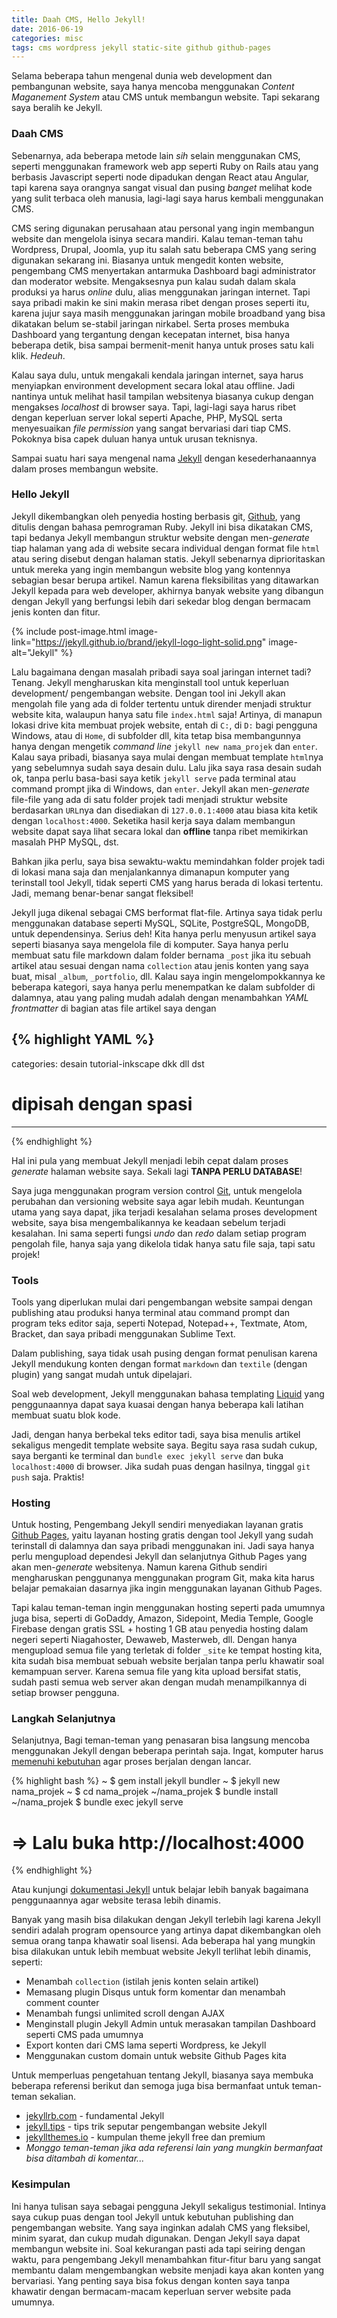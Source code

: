 ```yaml
---
title: Daah CMS, Hello Jekyll!
date: 2016-06-19
categories: misc
tags: cms wordpress jekyll static-site github github-pages
---
```

Selama beberapa tahun mengenal dunia web development dan pembangunan website, saya hanya mencoba menggunakan *Content Maganement System* atau CMS untuk membangun website. Tapi sekarang saya beralih ke Jekyll.

### Daah CMS

Sebenarnya, ada beberapa metode lain *sih* selain menggunakan CMS, seperti menggunakan framework web app seperti Ruby on Rails atau yang berbasis Javascript seperti node dipadukan dengan React atau Angular, tapi karena saya orangnya sangat visual dan pusing *banget* melihat kode yang sulit terbaca oleh manusia, lagi-lagi saya harus kembali menggunakan CMS.

CMS sering digunakan perusahaan atau personal yang ingin membangun website dan mengelola isinya secara mandiri. Kalau teman-teman tahu Wordpress, Drupal, Joomla, yup itu salah satu beberapa CMS yang sering digunakan sekarang ini. Biasanya untuk mengedit konten website, pengembang CMS menyertakan antarmuka Dashboard bagi administrator dan moderator website. Mengaksesnya pun kalau sudah dalam skala produksi ya harus *online* dulu, alias menggunakan jaringan internet. Tapi saya pribadi makin ke sini makin merasa ribet dengan proses seperti itu, karena jujur saya masih menggunakan jaringan mobile broadband yang bisa dikatakan belum se-stabil jaringan nirkabel. Serta proses membuka Dashboard yang tergantung dengan kecepatan internet, bisa hanya beberapa detik, bisa sampai bermenit-menit hanya untuk proses satu kali klik. *Hedeuh*.

Kalau saya dulu, untuk mengakali kendala jaringan internet, saya harus menyiapkan environment development secara lokal atau offline. Jadi nantinya untuk melihat hasil tampilan websitenya biasanya cukup dengan mengakses *localhost* di browser saya. Tapi, lagi-lagi saya harus ribet dengan keperluan server lokal seperti Apache, PHP, MySQL serta menyesuaikan *file permission* yang sangat bervariasi dari tiap CMS. Pokoknya bisa capek duluan hanya untuk urusan teknisnya.

Sampai suatu hari saya mengenal nama [Jekyll](http://jekyllrb.com) dengan kesederhanaannya dalam proses membangun website.

### Hello Jekyll

Jekyll dikembangkan oleh penyedia hosting berbasis git, [Github](http://github.com), yang ditulis dengan bahasa pemrograman Ruby. Jekyll ini bisa dikatakan CMS, tapi bedanya Jekyll membangun struktur website dengan men-*generate* tiap halaman yang ada di website secara individual dengan format file `html` atau sering disebut dengan halaman statis. Jekyll sebenarnya diprioritaskan untuk mereka yang ingin membangun website blog yang kontennya sebagian besar berupa artikel. Namun karena fleksibilitas yang ditawarkan Jekyll kepada para web developer, akhirnya banyak website yang dibangun dengan Jekyll yang berfungsi lebih dari sekedar blog dengan bermacam jenis konten dan fitur.

{% include post-image.html image-link="https://jekyll.github.io/brand/jekyll-logo-light-solid.png" image-alt="Jekyll" %}

Lalu bagaimana dengan masalah pribadi saya soal jaringan internet tadi? Tenang. Jekyll mengharuskan kita menginstall tool untuk keperluan development/ pengembangan website. Dengan tool ini Jekyll akan mengolah file yang ada di folder tertentu untuk dirender menjadi struktur website kita, walaupun hanya satu file `index.html` saja! Artinya, di manapun lokasi drive kita membuat projek website, entah di `C:`, di `D:` bagi pengguna Windows, atau di `Home`, di subfolder dll, kita tetap bisa membangunnya hanya dengan mengetik *command line* `jekyll new nama_projek` dan `enter`. Kalau saya pribadi, biasanya saya mulai dengan membuat template `html`nya yang sebelumnya sudah saya desain dulu. Lalu jika saya rasa desain sudah ok, tanpa perlu basa-basi saya ketik `jekyll serve` pada terminal atau command prompt jika di Windows, dan `enter`. Jekyll akan men-*generate* file-file yang ada di satu folder projek tadi menjadi struktur website berdasarkan `URL`nya dan disediakan di `127.0.0.1:4000` atau biasa kita ketik dengan `localhost:4000`. Seketika hasil kerja saya dalam membangun website dapat saya lihat secara lokal dan **offline** tanpa ribet memikirkan masalah PHP MySQL, dst.

Bahkan jika perlu, saya bisa sewaktu-waktu memindahkan folder projek tadi di lokasi mana saja dan menjalankannya dimanapun komputer yang terinstall tool Jekyll, tidak seperti CMS yang harus berada di lokasi tertentu. Jadi, memang benar-benar sangat fleksibel!

Jekyll juga dikenal sebagai CMS berformat flat-file. Artinya saya tidak perlu menggunakan database seperti MySQL, SQLite, PostgreSQL, MongoDB, untuk dependensinya. Serius deh! Kita hanya perlu menyusun artikel saya seperti biasanya saya mengelola file di komputer. Saya hanya perlu membuat satu file markdown dalam folder bernama `_post` jika itu sebuah artikel atau sesuai dengan nama `collection` atau jenis konten yang saya buat, misal `_album`, `_portfolio`, dll. Kalau saya ingin mengelompokkannya ke beberapa kategori, saya hanya perlu menempatkan ke dalam subfolder di dalamnya, atau yang paling mudah adalah dengan menambahkan *YAML frontmatter* di bagian atas file artikel saya dengan 

{% highlight YAML %}
---
categories: desain tutorial-inkscape dkk dll dst
# dipisah dengan spasi
---
{% endhighlight %}

Hal ini pula yang membuat Jekyll menjadi lebih cepat dalam proses *generate* halaman website saya. Sekali lagi **TANPA PERLU DATABASE**!

Saya juga menggunakan program version control [Git](http://git-scm.com), untuk mengelola perubahan dan versioning website saya agar lebih mudah. Keuntungan utama yang saya dapat, jika terjadi kesalahan selama proses development website, saya bisa mengembalikannya ke keadaan sebelum terjadi kesalahan. Ini sama seperti fungsi *undo* dan *redo* dalam setiap program pengolah file, hanya saja yang dikelola tidak hanya satu file saja, tapi satu projek!

### Tools

Tools yang diperlukan mulai dari pengembangan website sampai dengan publishing atau produksi hanya terminal atau command prompt dan program teks editor saja, seperti Notepad, Notepad++, Textmate, Atom, Bracket, dan saya pribadi menggunakan Sublime Text.

Dalam publishing, saya tidak usah pusing dengan format penulisan karena Jekyll mendukung konten dengan format `markdown` dan `textile` (dengan plugin) yang sangat mudah untuk dipelajari.

Soal web development, Jekyll menggunakan bahasa templating [Liquid](https://shopify.github.io/liquid/) yang penggunaannya dapat saya kuasai dengan hanya beberapa kali latihan membuat suatu blok kode.

Jadi, dengan hanya berbekal teks editor tadi, saya bisa menulis artikel sekaligus mengedit template website saya. Begitu saya rasa sudah cukup, saya berganti ke terminal dan `bundle exec jekyll serve` dan buka `localhost:4000` di browser. Jika sudah puas dengan hasilnya, tinggal `git push` saja. Praktis!

### Hosting

Untuk hosting, Pengembang Jekyll sendiri menyediakan layanan gratis [Github Pages](http://pages.github.com), yaitu layanan hosting gratis dengan tool Jekyll yang sudah terinstall di dalamnya dan saya pribadi menggunakan ini. Jadi saya hanya perlu mengupload dependesi Jekyll dan selanjutnya Github Pages yang akan men-*generate* websitenya. Namun karena Github sendiri mengharuskan penggunanya menggunakan program Git, maka kita harus belajar pemakaian dasarnya jika ingin menggunakan layanan Github Pages.

Tapi kalau teman-teman ingin menggunakan hosting seperti pada umumnya juga bisa, seperti di GoDaddy, Amazon, Sidepoint, Media Temple, Google Firebase dengan gratis SSL + hosting 1 GB atau penyedia hosting dalam negeri seperti Niagahoster, Dewaweb, Masterweb, dll. Dengan hanya mengupload semua file yang terletak di folder `_site` ke tempat hosting kita, kita sudah bisa membuat sebuah website berjalan tanpa perlu khawatir soal kemampuan server. Karena semua file yang kita upload bersifat statis, sudah pasti semua web server akan dengan mudah menampilkannya di setiap browser pengguna.

### Langkah Selanjutnya

Selanjutnya, Bagi teman-teman yang penasaran bisa langsung mencoba menggunakan Jekyll dengan beberapa perintah saja. Ingat, komputer harus [memenuhi kebutuhan](https://jekyllrb.com/docs/installation/#requirements) agar proses berjalan dengan lancar.

{% highlight bash %}
~ $ gem install jekyll bundler
~ $ jekyll new nama_projek
~ $ cd nama_projek
~/nama_projek $ bundle install
~/nama_projek $ bundle exec jekyll serve
# => Lalu buka http://localhost:4000
{% endhighlight %}

Atau kunjungi [dokumentasi Jekyll](http://jekyllrb.com/docs/home/) untuk belajar lebih banyak bagaimana penggunaannya agar website terasa lebih dinamis.

Banyak yang masih bisa dilakukan dengan Jekyll terlebih lagi karena Jekyll sendiri adalah program opensource yang artinya dapat dikembangkan oleh semua orang tanpa khawatir soal lisensi. Ada beberapa hal yang mungkin bisa dilakukan untuk lebih membuat website Jekyll terlihat lebih dinamis, seperti:

- Menambah `collection` (istilah jenis konten selain artikel)
- Memasang plugin Disqus untuk form komentar dan menambah comment counter
- Menambah fungsi unlimited scroll dengan AJAX
- Menginstall plugin Jekyll Admin untuk merasakan tampilan Dashboard seperti CMS pada umumnya
- Export konten dari CMS lama seperti Wordpress, ke Jekyll
- Menggunakan custom domain untuk website Github Pages kita

Untuk memperluas pengetahuan tentang Jekyll, biasanya saya membuka beberapa referensi berikut dan semoga juga bisa bermanfaat untuk teman-teman sekalian.

- [jekyllrb.com](http://jekyllrb.com/) - fundamental Jekyll
- [jekyll.tips](http://jekyll.tips/) - tips trik seputar pengembangan website Jekyll
- [jekyllthemes.io](https://jekyllthemes.io/) - kumpulan theme jekyll free dan premium
- *Monggo teman-teman jika ada referensi lain yang mungkin bermanfaat bisa ditambah di komentar...*

### Kesimpulan

Ini hanya tulisan saya sebagai pengguna Jekyll sekaligus testimonial. Intinya saya cukup puas dengan tool Jekyll untuk kebutuhan publishing dan pengembangan website. Yang saya inginkan adalah CMS yang fleksibel, minim syarat, dan cukup mudah digunakan. Dengan Jekyll saya dapat membangun website ini. Soal kekurangan pasti ada tapi seiring dengan waktu, para pengembang Jekyll menambahkan fitur-fitur baru yang sangat membantu dalam mengembangkan website menjadi kaya akan konten yang bervariasi. Yang penting saya bisa fokus dengan konten saya tanpa khawatir dengan bermacam-macam keperluan server website pada umumnya.
